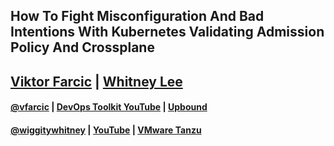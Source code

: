 <!-- .slide: class="center" -->
## How To Fight Misconfiguration And Bad Intentions With Kubernetes Validating Admission Policy And Crossplane

## [Viktor Farcic](http://technologyconversations.com/about/) | [Whitney Lee](https://tanzu.vmware.com/developer/team/whitney-lee/)

#### [@vfarcic](https://twitter.com/vfarcic) | [DevOps Toolkit YouTube](https://youtube.com/c/devopstoolkit) |  [Upbound](https://upbound.io)
#### [@wiggitywhitney](https://twitter.com/vfarcic) | [YouTube](https://youtube.com/@wiggitywhitney) | [VMware Tanzu](https://tanzu.vmware.com/)